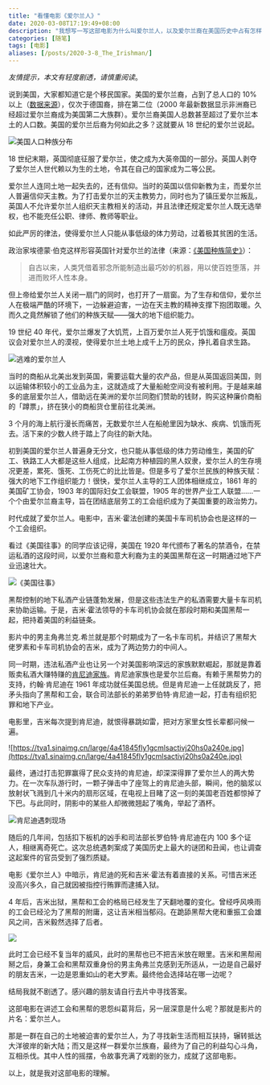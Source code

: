 ```yaml
---
title: "看懂电影《爱尔兰人》"
date: 2020-03-08T17:19:49+08:00
description: "我想写一写这部电影为什么叫爱尔兰人，以及爱尔兰裔在美国历史中占有怎样的地位。"
categories: [随笔]
tags: [电影]
aliases: [/posts/2020-3-8_The_Irishman/]
---
```


_友情提示，本文有轻度剧透，请慎重阅读_。

说到美国，大家都知道它是个移民国家。美国的爱尔兰裔，占到了总人口的 10%以上（[数据来源](https://zh.wikipedia.org/zh-hant/%E6%84%9B%E7%88%BE%E8%98%AD%E8%A3%94%E7%BE%8E%E5%9C%8B%E4%BA%BA)），仅次于德国裔，排在第二位（2000 年最新数据显示非洲裔已经超过爱尔兰裔成为美国第二大族群）。爱尔兰裔美国人总数甚至超过了爱尔兰本土的人口数。美国的爱尔兰后裔为何如此之多？这就要从 18 世纪的爱尔兰说起。

![美国人口种族分布](https://tva1.sinaimg.cn/large/4a41845fly1gcmm29s2zwj21co1iwdp1.jpg)

18 世纪末期，英国彻底征服了爱尔兰，使之成为大英帝国的一部分。英国人剥夺了爱尔兰人世代赖以为生的土地，令其在自己的国家成为二等公民。

爱尔兰人连同土地一起失去的，还有信仰。当时的英国以信仰新教为主，而爱尔兰人普遍信仰天主教。为了打击爱尔兰的天主教势力，同时也为了镇压爱尔兰叛乱，英国人不允许爱尔兰人组织天主教相关的活动，并且法律还规定爱尔兰人既无选举权，也不能充任公职、律师、教师等职业。

如此严厉的律法，使得爱尔兰人只能从事低级的体力劳动，过着极其贫困的生活。

政治家埃德蒙·伯克这样形容英国针对爱尔兰的法律（来源：[《美国种族简史》](https://book.douban.com/subject/6892579//)）：

> 自古以来，人类凭借着邪念所能制造出最巧妙的机器，用以使百姓堕落，并进而败坏人性本身。

但上帝给爱尔兰人关闭一扇门的同时，也打开了一扇窗。为了生存和信仰，爱尔兰人在极端严酷的环境下，一边躲避迫害，一边在天主教的精神支撑下抱团取暖。久而久之竟然解锁了他们的种族天赋——强大的地下组织能力。

19 世纪 40 年代，爱尔兰爆发了大饥荒，上百万爱尔兰人死于饥饿和瘟疫。英国议会对爱尔兰人的漠视，使得爱尔兰土地上成千上万的民众，挣扎着自求生路。

![逃难的爱尔兰人](https://tva1.sinaimg.cn/large/4a41845fly1gcmlzyv92aj20u00jbq92.jpg)

当时的商船从北美出发到英国，需要运载大量的农产品，但是从英国返回美国，则以运输体积较小的工业品为主，这就造成了大量船舱空间没有被利用。于是越来越多的底层爱尔兰人，借助远在美洲的爱尔兰同胞们赞助的钱财，购买这种廉价商船的「蹲票」，挤在狭小的商船货仓里前往北美洲。

3 个月的海上航行漫长而痛苦，无数爱尔兰人在船舱里因为缺水、疾病、饥饿而死去。活下来的少数人终于踏上了向往的新大陆。

初到美国的爱尔兰人普遍身无分文，也只能从事低级的体力劳动维生，美国的矿工、铁路工人大都是这些人组成，比起南方种植园的黑人奴隶，爱尔兰人的生存境况更差，累死、饿死、工伤死亡的比比皆是。但是多亏了爱尔兰民族的种族天赋：强大的地下工作组织能力！很快，爱尔兰人主导的工人团体相继成立，1861 年的美国矿工协会，1903 年的国际妇女工会联盟，1905 年的世界产业工人联盟……一个个由爱尔兰裔主导，旨在团结底层劳工的工会组织成为了美国重要的政治势力。

时代成就了爱尔兰人。电影中，吉米·霍法创建的美国卡车司机协会也是这样的一个工会组织。

看过《美国往事》的同学应该记得，美国在 1920 年代颁布了著名的禁酒令，在禁运私酒的这段时间，以爱尔兰裔和意大利裔为主的美国黑帮在这一时期通过地下产业迅速壮大。

![《美国往事》](https://tva1.sinaimg.cn/large/4a41845fly1gcmlugn0f7j20hs0a0dh2.jpg)

黑帮控制的地下私酒产业链蓬勃发展，但是这些违法生产的私酒需要大量卡车司机来协助运输。于是，吉米·霍法领导的卡车司机协会就在那段时期和美国黑帮一起，把持着美国的利益链条。

影片中的男主角弗兰克.希兰就是那个时期成为了一名卡车司机，并结识了黑帮大佬罗素和卡车司机协会的吉米，成为了两边势力的中间人。

同一时期，违法私酒产业也让另一个对美国影响深远的家族默默崛起，那就是靠着贩卖私酒大赚特赚的[肯尼迪家族](https://zh.wikipedia.org/zh-hant/%E8%82%AF%E5%B0%BC%E8%BF%AA%E5%AE%B6%E6%97%8F)。肯尼迪家族也是爱尔兰后裔。有赖于黑帮势力的支持，约翰·肯尼迪在 1961 年成功就任美国总统。但是肯尼迪一上任就跳反了，把矛头指向了黑帮和工会，联合司法部长的弟弟罗伯特·肯尼迪一起，打击有组织犯罪和地下产业。

电影里，吉米每次提到肯尼迪，就恨得暴跳如雷，把对方家里女性长辈都问候一遍。

![https://tva1.sinaimg.cn/large/4a41845fly1gcmlsactivj20hs0a240e.jpg](https://tva1.sinaimg.cn/large/4a41845fly1gcmlsactivj20hs0a240e.jpg)

最终，通过打击犯罪赢得了民众支持的肯尼迪，却深深得罪了爱尔兰人的两大势力。在一次车队游行时，一颗子弹击中了座驾上的肯尼迪头部，瞬间，他的脑浆以放射状飞溅到几十米内的扇形区域，在电视上目睹了这一刻的美国老百姓都惊掉了下巴。与此同时，阴影中的某些人却微微翘起了嘴角，举起了酒杯。

![肯尼迪遇刺现场](https://tva1.sinaimg.cn/large/4a41845fly1gcmmle3gpsj20m80e3go3.jpg)

随后的几年间，包括扣下板机的凶手和司法部长罗伯特·肯尼迪在内 100 多个证人，相继离奇死亡。这次总统遇刺案成了美国历史上最大的谜团和丑闻，也让调查这起案件的官员受到了强烈质疑。

电影《爱尔兰人》中暗示，肯尼迪的死和吉米·霍法有着直接的关系。可惜吉米还没高兴多久，自己就因被指控行贿罪而逮捕入狱。

4 年后，吉米出狱，黑帮和工会的格局已经发生了天翻地覆的变化。曾经呼风唤雨的工会已经沦为了黑帮的附庸，这让吉米相当郁闷。在跪舔黑帮大佬和重振工会雄风之间，吉米毅然选择了后者。

![](https://tva1.sinaimg.cn/large/4a41845fly1gcmj4gdkqsj20za0j47rb.jpg)

此时工会已经不复当年的威风，此时的黑帮也已不把吉米放在眼里。吉米和黑帮闹掰之后，身兼工会和黑帮双重身份的男主角弗兰克感到无所适从，一边是自己最好的朋友吉米，一边是恩重如山的老大罗素。最终他会选择站在哪一边呢？

结局我就不剧透了。感兴趣的朋友请自行去片中寻找答案。

这部电影在讲述工会和黑帮的恩怨纠葛背后，另一层深意是什么呢？那就是影片的片名：爱尔兰人。

那是一群在自己的土地被迫害的爱尔兰人，为了寻找新生活而相互扶持，辗转抵达大洋彼岸的新大陆；而又是这样一群爱尔兰族裔，最终为了自己的利益勾心斗角，互相杀伐。其中人性的摇摆，令故事充满了戏剧的张力，成就了这部电影。

以上，就是我对这部电影的理解。
